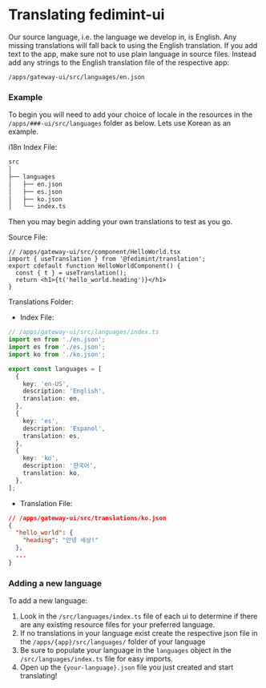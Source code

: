 # Translating fedimint-ui

Our source language, i.e. the language we develop in, is English. Any missing translations will fall back to using the English translation. If you add text to the app, make sure not to use plain language in source files. Instead add any strings to the English translation file of the respective app:

`/apps/gateway-ui/src/languages/en.json`

### Example

To begin you will need to add your choice of locale in the resources in the `/apps/###-ui/src/languages` folder as below. Lets use Korean as an example.

i18n Index File:

```bash
src
│
├── languages
│   ├── en.json
│   ├── es.json
│   ├── ko.json
│   └── index.ts
```

Then you may begin adding your own translations to test as you go.

Source File:

```tsx
// /apps/gateway-ui/src/component/HelloWorld.tsx
import { useTranslation } from '@fedimint/translation';
export cdefault function HelloWorldComponent() {
  const { t } = useTranslation();
  return <h1>{t('hello_world.heading')}</h1>
}
```

Translations Folder:

- Index File:

```ts
// /apps/gateway-ui/src/languages/index.ts
import en from './en.json';
import es from './es.json';
import ko from './ko.json';

export const languages = [
  {
    key: 'en-US',
    description: 'English',
    translation: en,
  },
  {
    key: 'es',
    description: 'Espanol',
    translation: es,
  },
  {
    key: 'ko',
    description: '한국어',
    translation: ko,
  },
];
```

- Translation File:

```json
// /apps/gateway-ui/src/translations/ko.json
{
  "hello_world": {
    "heading": "안녕 세상!"
  },
  ...
}
```

### Adding a new language

To add a new language:

1. Look in the `/src/languages/index.ts` file of each ui to determine if there are any existing resource files for your preferred language.
1. If no translations in your language exist create the respective json file in the `/apps/{app}/src/languages/` folder of your language
1. Be sure to populate your language in the `languages` object in the `/src/languages/index.ts` file for easy imports.
1. Open up the `{your-language}.json` file you just created and start translating!
